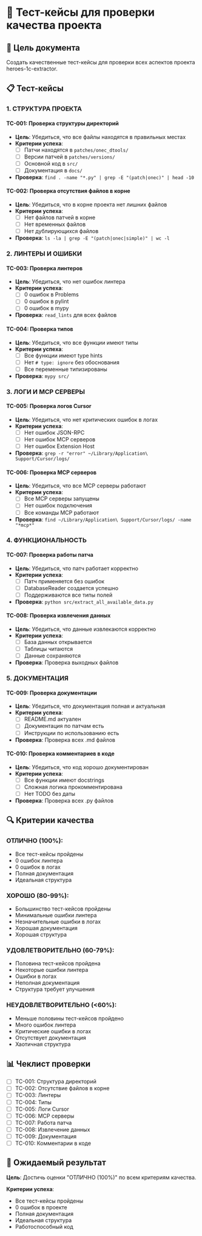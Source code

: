 # 🧪 Тест-кейсы для проверки качества проекта

## 🎯 Цель документа

Создать качественные тест-кейсы для проверки всех аспектов проекта heroes-1c-extractor.

## 📋 Тест-кейсы

### 1. **СТРУКТУРА ПРОЕКТА**

#### TC-001: Проверка структуры директорий
- **Цель**: Убедиться, что все файлы находятся в правильных местах
- **Критерии успеха**:
  - [ ] Патчи находятся в `patches/onec_dtools/`
  - [ ] Версии патчей в `patches/versions/`
  - [ ] Основной код в `src/`
  - [ ] Документация в `docs/`
- **Проверка**: `find . -name "*.py" | grep -E "(patch|onec)" | head -10`

#### TC-002: Проверка отсутствия файлов в корне
- **Цель**: Убедиться, что в корне проекта нет лишних файлов
- **Критерии успеха**:
  - [ ] Нет файлов патчей в корне
  - [ ] Нет временных файлов
  - [ ] Нет дублирующихся файлов
- **Проверка**: `ls -la | grep -E "(patch|onec|simple)" | wc -l`

### 2. **ЛИНТЕРЫ И ОШИБКИ**

#### TC-003: Проверка линтеров
- **Цель**: Убедиться, что нет ошибок линтера
- **Критерии успеха**:
  - [ ] 0 ошибок в Problems
  - [ ] 0 ошибок в pylint
  - [ ] 0 ошибок в mypy
- **Проверка**: `read_lints` для всех файлов

#### TC-004: Проверка типов
- **Цель**: Убедиться, что все функции имеют типы
- **Критерии успеха**:
  - [ ] Все функции имеют type hints
  - [ ] Нет `# type: ignore` без обоснования
  - [ ] Все переменные типизированы
- **Проверка**: `mypy src/`

### 3. **ЛОГИ И MCP СЕРВЕРЫ**

#### TC-005: Проверка логов Cursor
- **Цель**: Убедиться, что нет критических ошибок в логах
- **Критерии успеха**:
  - [ ] Нет ошибок JSON-RPC
  - [ ] Нет ошибок MCP серверов
  - [ ] Нет ошибок Extension Host
- **Проверка**: `grep -r "error" ~/Library/Application\ Support/Cursor/logs/`

#### TC-006: Проверка MCP серверов
- **Цель**: Убедиться, что все MCP серверы работают
- **Критерии успеха**:
  - [ ] Все MCP серверы запущены
  - [ ] Нет ошибок подключения
  - [ ] Все команды MCP работают
- **Проверка**: `find ~/Library/Application\ Support/Cursor/logs/ -name "*mcp*"`

### 4. **ФУНКЦИОНАЛЬНОСТЬ**

#### TC-007: Проверка работы патча
- **Цель**: Убедиться, что патч работает корректно
- **Критерии успеха**:
  - [ ] Патч применяется без ошибок
  - [ ] DatabaseReader создается успешно
  - [ ] Поддерживаются все типы полей
- **Проверка**: `python src/extract_all_available_data.py`

#### TC-008: Проверка извлечения данных
- **Цель**: Убедиться, что данные извлекаются корректно
- **Критерии успеха**:
  - [ ] База данных открывается
  - [ ] Таблицы читаются
  - [ ] Данные сохраняются
- **Проверка**: Проверка выходных файлов

### 5. **ДОКУМЕНТАЦИЯ**

#### TC-009: Проверка документации
- **Цель**: Убедиться, что документация полная и актуальная
- **Критерии успеха**:
  - [ ] README.md актуален
  - [ ] Документация по патчам есть
  - [ ] Инструкции по использованию есть
- **Проверка**: Проверка всех .md файлов

#### TC-010: Проверка комментариев в коде
- **Цель**: Убедиться, что код хорошо документирован
- **Критерии успеха**:
  - [ ] Все функции имеют docstrings
  - [ ] Сложная логика прокомментирована
  - [ ] Нет TODO без даты
- **Проверка**: Проверка всех .py файлов

## 🔍 Критерии качества

### **ОТЛИЧНО (100%)**:
- Все тест-кейсы пройдены
- 0 ошибок линтера
- 0 ошибок в логах
- Полная документация
- Идеальная структура

### **ХОРОШО (80-99%)**:
- Большинство тест-кейсов пройдены
- Минимальные ошибки линтера
- Незначительные ошибки в логах
- Хорошая документация
- Хорошая структура

### **УДОВЛЕТВОРИТЕЛЬНО (60-79%)**:
- Половина тест-кейсов пройдена
- Некоторые ошибки линтера
- Ошибки в логах
- Неполная документация
- Структура требует улучшения

### **НЕУДОВЛЕТВОРИТЕЛЬНО (<60%)**:
- Меньше половины тест-кейсов пройдено
- Много ошибок линтера
- Критические ошибки в логах
- Отсутствует документация
- Хаотичная структура

## 📊 Чеклист проверки

- [ ] TC-001: Структура директорий
- [ ] TC-002: Отсутствие файлов в корне
- [ ] TC-003: Линтеры
- [ ] TC-004: Типы
- [ ] TC-005: Логи Cursor
- [ ] TC-006: MCP серверы
- [ ] TC-007: Работа патча
- [ ] TC-008: Извлечение данных
- [ ] TC-009: Документация
- [ ] TC-010: Комментарии в коде

## 🎯 Ожидаемый результат

**Цель**: Достичь оценки "ОТЛИЧНО (100%)" по всем критериям качества.

**Критерии успеха**:
- Все тест-кейсы пройдены
- 0 ошибок в проекте
- Полная документация
- Идеальная структура
- Работоспособный код